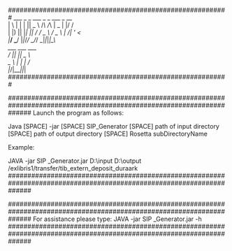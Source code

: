 #########################################################
      ___   _   _  ___    _      _    ___  _  __   
     |   \ | | | || _ \  /_\    /_\  | _ \| |/ /   
     | |) || |_| ||   / / _ \  / _ \ |   /| ' <    
     |___/  \___/ |_|_\/_/ \_\/_/ \_\|_|_\|_|\_\   
                   ___  ___  ___                   
                  / __||_ _|| _ \                  
                  \__ \ | | |  _/                  
                  |___/|___||_|                    
#########################################################

######################################################################################################################
Launch the program as follows:

Java [SPACE] -jar [SPACE] SIP_Generator [SPACE] path of input directory [SPACE] path of output directory [SPACE] Rosetta subDirectoryName

Example:

JAVA -jar SIP _Generator.jar D:\input D:\output /exlibris1/transfer/tib_extern_deposit_duraark
######################################################################################################################

######################################################################################################################
For assistance please type:
JAVA -jar SIP _Generator.jar -h
######################################################################################################################
